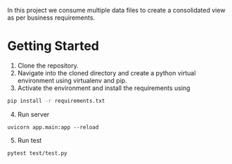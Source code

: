 In this project we consume multiple data files to create a consolidated view as per business requirements.

# Getting Started
1. Clone the repository.
2. Navigate into the cloned directory and create a python virtual environment using virtualenv and pip.
3. Activate the environment and install the requirements using
```bash
pip install -r requirements.txt
```
4. Run server

```
uvicorn app.main:app --reload
```

5. Run test

```
pytest test/test.py
```